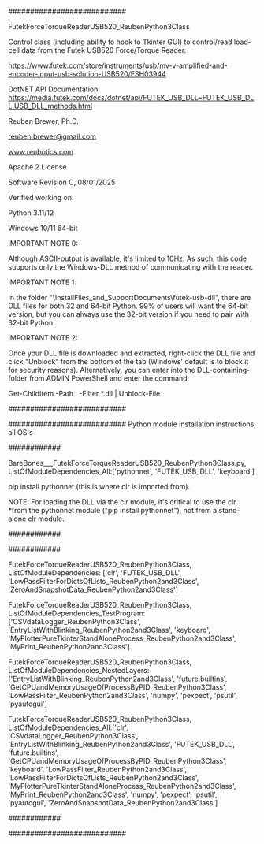 ###########################

FutekForceTorqueReaderUSB520_ReubenPython3Class

Control class (including ability to hook to Tkinter GUI) to control/read load-cell data from the Futek USB520 Force/Torque Reader.

https://www.futek.com/store/instruments/usb/mv-v-amplified-and-encoder-input-usb-solution-USB520/FSH03944

DotNET API Documentation: https://media.futek.com/docs/dotnet/api/FUTEK_USB_DLL~FUTEK_USB_DLL.USB_DLL_methods.html

Reuben Brewer, Ph.D.

reuben.brewer@gmail.com

www.reubotics.com

Apache 2 License

Software Revision C, 08/01/2025

Verified working on:

Python 3.11/12

Windows 10/11 64-bit

IMPORTANT NOTE 0:

Although ASCII-output is available, it's limited to 10Hz. As such, this code supports only the Windows-DLL method of communicating with the reader.

IMPORTANT NOTE 1:

In the folder "\InstallFiles_and_SupportDocuments\futek-usb-dll", there are DLL files for both 32 and 64-bit Python. 99% of users will want the 64-bit version,
but you can always use the 32-bit version if you need to pair with 32-bit Python.

IMPORTANT NOTE 2:

Once your DLL file is downloaded and extracted, right-click the DLL file and click "Unblock" from the bottom of the tab (Windows' default is to block it for security reasons).
Alternatively, you can enter into the DLL-containing-folder from ADMIN PowerShell and enter the command:

Get-ChildItem -Path . -Filter *.dll | Unblock-File

###########################

########################### Python module installation instructions, all OS's

############

BareBones___FutekForceTorqueReaderUSB520_ReubenPython3Class.py, ListOfModuleDependencies_All:['pythonnet', 'FUTEK_USB_DLL', 'keyboard']

pip install pythonnet (this is where clr is imported from).

NOTE: For loading the DLL via the clr module, it's critical to use the clr *from the pythonnet module ("pip install pythonnet"), not from a stand-alone clr module.

############

############

FutekForceTorqueReaderUSB520_ReubenPython3Class, ListOfModuleDependencies: ['clr', 'FUTEK_USB_DLL', 'LowPassFilterForDictsOfLists_ReubenPython2and3Class', 'ZeroAndSnapshotData_ReubenPython2and3Class']

FutekForceTorqueReaderUSB520_ReubenPython3Class, ListOfModuleDependencies_TestProgram: ['CSVdataLogger_ReubenPython3Class', 'EntryListWithBlinking_ReubenPython2and3Class', 'keyboard', 'MyPlotterPureTkinterStandAloneProcess_ReubenPython2and3Class', 'MyPrint_ReubenPython2and3Class']

FutekForceTorqueReaderUSB520_ReubenPython3Class, ListOfModuleDependencies_NestedLayers: ['EntryListWithBlinking_ReubenPython2and3Class', 'future.builtins', 'GetCPUandMemoryUsageOfProcessByPID_ReubenPython3Class', 'LowPassFilter_ReubenPython2and3Class', 'numpy', 'pexpect', 'psutil', 'pyautogui']

FutekForceTorqueReaderUSB520_ReubenPython3Class, ListOfModuleDependencies_All:['clr', 'CSVdataLogger_ReubenPython3Class', 'EntryListWithBlinking_ReubenPython2and3Class', 'FUTEK_USB_DLL', 'future.builtins', 'GetCPUandMemoryUsageOfProcessByPID_ReubenPython3Class', 'keyboard', 'LowPassFilter_ReubenPython2and3Class', 'LowPassFilterForDictsOfLists_ReubenPython2and3Class', 'MyPlotterPureTkinterStandAloneProcess_ReubenPython2and3Class', 'MyPrint_ReubenPython2and3Class', 'numpy', 'pexpect', 'psutil', 'pyautogui', 'ZeroAndSnapshotData_ReubenPython2and3Class']

############

###########################
